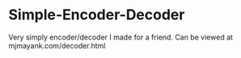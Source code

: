 Simple-Encoder-Decoder
======================

Very simply encoder/decoder I made for a friend. Can be viewed at mjmayank.com/decoder.html